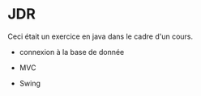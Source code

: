 # JDR

Ceci était un exercice en java dans le cadre d'un cours.

- connexion à la base de donnée

- MVC

- Swing
